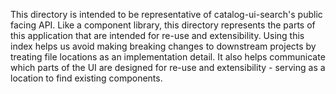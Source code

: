 This directory is intended to be representative of catalog-ui-search's public facing API.
Like a component library, this directory represents the parts of this application that are intended for re-use and extensibility.
Using this index helps us avoid making breaking changes to downstream projects by treating file locations as an implementation detail.
It also helps communicate which parts of the UI are designed for re-use and extensibility - serving as a location to find existing components.